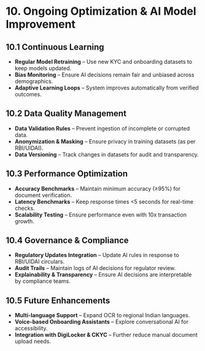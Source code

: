 # 10. Ongoing Optimization & AI Model Improvement

## **10.1 Continuous Learning**
- **Regular Model Retraining** – Use new KYC and onboarding datasets to keep models updated.  
- **Bias Monitoring** – Ensure AI decisions remain fair and unbiased across demographics.  
- **Adaptive Learning Loops** – System improves automatically from verified outcomes.  

## **10.2 Data Quality Management**
- **Data Validation Rules** – Prevent ingestion of incomplete or corrupted data.  
- **Anonymization & Masking** – Ensure privacy in training datasets (as per RBI/UIDAI).  
- **Data Versioning** – Track changes in datasets for audit and transparency.  

## **10.3 Performance Optimization**
- **Accuracy Benchmarks** – Maintain minimum accuracy (≥95%) for document verification.  
- **Latency Benchmarks** – Keep response times <5 seconds for real-time checks.  
- **Scalability Testing** – Ensure performance even with 10x transaction growth.  

## **10.4 Governance & Compliance**
- **Regulatory Updates Integration** – Update AI rules in response to RBI/UIDAI circulars.  
- **Audit Trails** – Maintain logs of AI decisions for regulator review.  
- **Explainability & Transparency** – Ensure AI decisions are interpretable by compliance teams.  

## **10.5 Future Enhancements**
- **Multi-language Support** – Expand OCR to regional Indian languages.  
- **Voice-based Onboarding Assistants** – Explore conversational AI for accessibility.  
- **Integration with DigiLocker & CKYC** – Further reduce manual document upload needs.  
